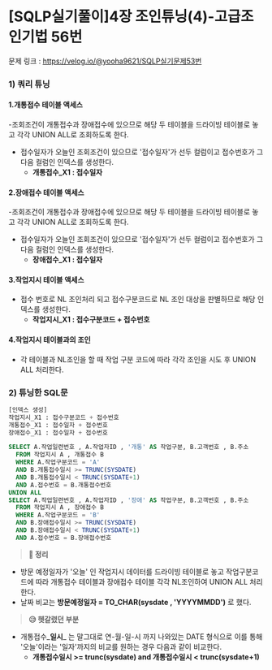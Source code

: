 # \[SQLP실기풀이]4장 조인튜닝(4)-고급조인기법 56번

문제 링크 : https://velog.io/@yooha9621/SQLP실기문제53번

### 1) 쿼리 튜닝

#### 1.개통접수 테이블 액세스

\-조회조건이 개통접수과 장애접수에 있으므로 해당 두 테이블을 드라이빙 테이블로 놓고 각각 UNION ALL로 조회하도록 한다.

* 접수일자가 오늘인 조회조건이 있으므로 '접수일자'가 선두 컬럼이고 접수번호가 그 다음 컬럼인 인덱스를 생성한다.
  * **개통접수\_X1 : 접수일자**

#### 2.장애접수 테이블 액세스

\-조회조건이 개통접수과 장애접수에 있으므로 해당 두 테이블을 드라이빙 테이블로 놓고 각각 UNION ALL로 조회하도록 한다.

* 접수일자가 오늘인 조회조건이 있으므로 '접수일자'가 선두 컬럼이고 접수번호가 그 다음 컬럼인 인덱스를 생성한다.
  * **장애접수\_X1 : 접수일자**

#### 3.작업지시 테이블 액세스

* 접수 번호로 NL 조인처리 되고 접수구분코드로 NL 조인 대상을 판별하므로 해당 인덱스를 생성한다.
  * **작업지시\_X1 : 접수구분코드 + 접수번호**

#### 4.작업지시 테이블과의 조인

* 각 테이블과 NL조인을 할 때 작업 구분 코드에 따라 각각 조인을 시도 후 UNION ALL 처리한다.

### 2) 튜닝한 SQL문

```sql
[인덱스 생성]
작업지시_X1 : 접수구분코드 + 접수번호
개통접수_X1 : 접수일자 + 접수번호
장애접수_X1 : 접수일자 + 접수번호

SELECT A.작업일련번호 , A.작업자ID , '개통' AS 작업구분, B.고객번호 , B.주소
  FROM 작업지시 A , 개통접수 B
  WHERE A.작업구분코드 = 'A'
  AND B.개통접수일시 >= TRUNC(SYSDATE)
  AND B.개통접수일시 < TRUNC(SYSDATE+1)
  AND A.접수번호 = B.개통접수번호
UNION ALL
SELECT A.작업일련번호 , A.작업자ID , '장애' AS 작업구분, B.고객번호 , B.주소
  FROM 작업지시 A , 장애접수 B
  WHERE A.작업구분코드 = 'B'
  AND B.장애접수일시 >= TRUNC(SYSDATE)
  AND B.장애접수일시 < TRUNC(SYSDATE+1)
  AND A.접수번호 = B.장애접수번호
```

> **🍎 정리**

* 방문 예정일자가 '오늘' 인 작업지시 데이터를 드라이빙 테이블로 놓고 작업구분코드에 따라 개통접수 테이블과 장애접수 테이블 각각 NL조인하여 UNION ALL 처리한다.
* 날짜 비교는 **방문예정일자 = TO\_CHAR(sysdate , 'YYYYMMDD')** 로 했다.

> **😥 헷갈렸던 부분**

* 개통접수_**일시**_ 는 말그대로 연-월-일-시 까지 나와있는 DATE 형식으로 이를 통해 '오늘'이라는 '일자'까지의 비교를 원하는 경우 다음과 같이 비교한다.
  * **개통접수일시 >= trunc(sysdate) and 개통접수일시 < trunc(sysdate+1)**
